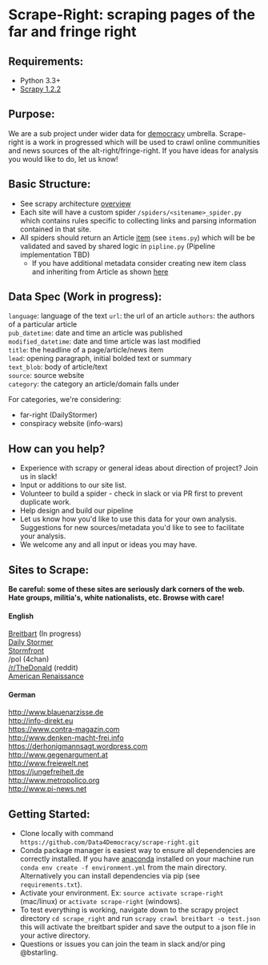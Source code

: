 # Scrape-Right: scraping pages of the far and fringe right  

## Requirements:  
- Python 3.3+  
- [Scrapy 1.2.2](https://doc.scrapy.org/en/1.2/index.html)

## Purpose:  
We are a sub project under wider data for [democracy](https://medium.com/data-for-democracy/origin-story-b740f14ca6ed#.ixjfjveq) umbrella. Scrape-right is a work in progressed which will be used to crawl online communities and news sources of the alt-right/fringe-right. If you have ideas for analysis you would like to do, let us know!

## Basic Structure:  
* See scrapy architecture [overview](https://doc.scrapy.org/en/1.2/topics/architecture.html)
* Each site will have a custom spider `/spiders/<sitename>_spider.py` which contains rules specific to collecting links and parsing information contained in that site.
* All spiders should return an Article [item](https://doc.scrapy.org/en/1.2/topics/items.html) (see `items.py`) which will be be validated and saved by shared logic in `pipline.py` (Pipeline implementation TBD)
  * If you have additional metadata consider creating new item class and inheriting from Article as shown [here](https://doc.scrapy.org/en/1.2/topics/items.html#extending-items)

## Data Spec (Work in progress):  
`language`: language of the text
`url`: the url of an article
`authors`: the authors of a particular article  
`pub_datetime`: date and time an article was published  
`modified_datetime`: date and time article was last modified  
`title`: the headline of a page/article/news item  
`lead`: opening paragraph, initial bolded text or summary  
`text_blob`: body of article/text  
`source`: source website  
`category`: the category an article/domain falls under  

For categories, we're considering:  
- far-right (DailyStormer)  
- conspiracy website (info-wars)  

## How can you help?  
* Experience with scrapy or general ideas about direction of project? Join us in slack!
* Input or additions to our site list.
* Volunteer to build a spider - check in slack or via PR first to prevent duplicate work.
* Help design and build our pipeline
* Let us know how you'd like to use this data for your own analysis. Suggestions for new sources/metadata you'd like to see to facilitate your analysis.
* We welcome any and all input or ideas you may have.

## Sites to Scrape:  
**Be careful: some of these sites are seriously dark corners of the web. Hate groups, militia's, white nationalists, etc. Browse with care!**  

#### English  
[Breitbart](http://www.breitbart.com/) (In progress)  
[Daily Stormer](http://www.dailystormer.com/)  
[Stormfront](https://www.stormfront.org/forum/index.php/)  
/pol (4chan)  
[/r/TheDonald](https://www.reddit.com/r/thedonald/) (reddit)  
[American Renaissance](https://www.amren.com/)

#### German
http://www.blauenarzisse.de  
http://info-direkt.eu  
https://www.contra-magazin.com  
http://www.denken-macht-frei.info  
https://derhonigmannsagt.wordpress.com  
http://www.gegenargument.at  
http://www.freiewelt.net  
https://jungefreiheit.de  
http://www.metropolico.org  
http://www.pi-news.net  


## Getting Started:  
* Clone locally with command `https://github.com/Data4Democracy/scrape-right.git`  
* Conda package manager is easiest way to ensure all dependencies are correctly installed. If you have [anaconda](https://www.continuum.io/downloads) installed on your machine run `conda env create -f environment.yml` from the main directory. Alternatively you can install dependencies via pip (see `requirements.txt`).
* Activate your environment. Ex: `source activate scrape-right` (mac/linux) or `activate scrape-right` (windows).  
* To test everything is working, navigate down to the scrapy project directory `cd scrape_right` and run `scrapy crawl breitbart -o test.json` this will activate the breitbart spider and save the output to a json file in your active directory.  
* Questions or issues you can join the team in slack and/or ping @bstarling.  
